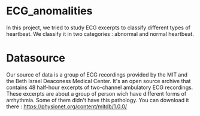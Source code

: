# ECG_anomalities

In this project, we tried to study ECG excerpts to classify different types of heartbeat.
We classify it in two categories : abnormal and normal heartbeat.

# Datasource

Our source of data is a group of ECG recordings provided by the MIT and the Beth Israel Deaconess Medical Center.
It's an open source archive that contains 48 half-hour excerpts of two-channel ambulatory ECG recordings.
These excerpts are about a group of person wich have different forms of arrhythmia. Some of them didn't have this pathology.
You can download it there : https://physionet.org/content/mitdb/1.0.0/

